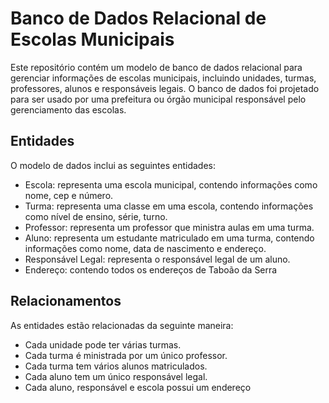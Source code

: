 # Banco de Dados Relacional de Escolas Municipais

Este repositório contém um modelo de banco de dados relacional para gerenciar informações de escolas municipais, incluindo unidades, turmas, professores, alunos e responsáveis legais. O banco de dados foi projetado para ser usado por uma prefeitura ou órgão municipal responsável pelo gerenciamento das escolas.

## Entidades

O modelo de dados inclui as seguintes entidades:

- Escola: representa uma escola municipal, contendo informações como nome, cep e número.
- Turma: representa uma classe em uma escola, contendo informações como nível de ensino, série, turno.
- Professor: representa um professor que ministra aulas em uma turma.
- Aluno: representa um estudante matriculado em uma turma, contendo informações como nome, data de nascimento e endereço.
- Responsável Legal: representa o responsável legal de um aluno.
- Endereço: contendo todos os endereços de Taboão da Serra

## Relacionamentos

As entidades estão relacionadas da seguinte maneira:

- Cada unidade pode ter várias turmas.
- Cada turma é ministrada por um único professor.
- Cada turma tem vários alunos matriculados.
- Cada aluno tem um único responsável legal.
- Cada aluno, responsável e escola possui um endereço 


